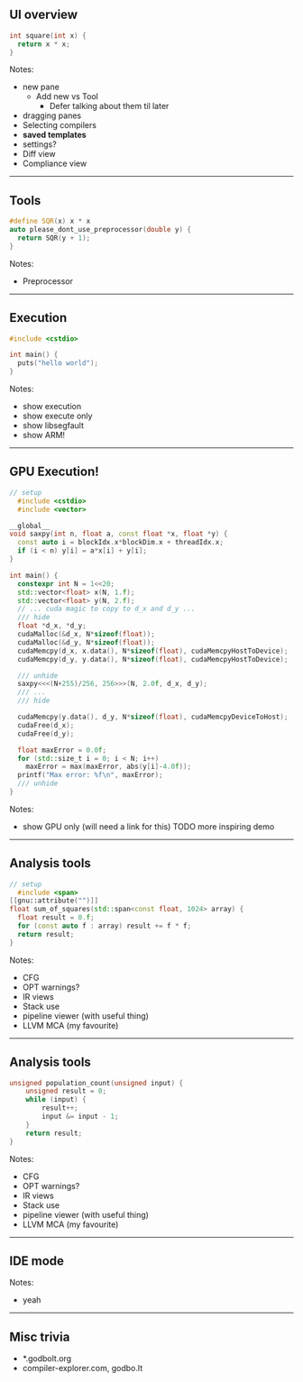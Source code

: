 ## UI overview

```cpp
int square(int x) {
  return x * x;
}
```

<!-- .element: data-ce -->

Notes:
- new pane
  - Add new vs Tool
    - Defer talking about them til later
- dragging panes
- Selecting compilers
- **saved templates**
- settings?
- Diff view
- Compliance view

---

## Tools

```cpp
#define SQR(x) x * x
auto please_dont_use_preprocessor(double y) {
  return SQR(y + 1);
}
```
<!-- .element: data-ce -->

Notes:
- Preprocessor

---

## Execution

```cpp
#include <cstdio>

int main() {
  puts("hello world");
}
```
<!-- .element: data-ce -->

Notes:
- show execution
- show execute only
- show libsegfault
- show ARM!

---

## GPU Execution!

```cpp
// setup
  #include <cstdio>
  #include <vector>

__global__
void saxpy(int n, float a, const float *x, float *y) {
  const auto i = blockIdx.x*blockDim.x + threadIdx.x;
  if (i < n) y[i] = a*x[i] + y[i];
}

int main() {
  constexpr int N = 1<<20;
  std::vector<float> x(N, 1.f);
  std::vector<float> y(N, 2.f);
  // ... cuda magic to copy to d_x and d_y ...
  /// hide
  float *d_x, *d_y;
  cudaMalloc(&d_x, N*sizeof(float)); 
  cudaMalloc(&d_y, N*sizeof(float));
  cudaMemcpy(d_x, x.data(), N*sizeof(float), cudaMemcpyHostToDevice);
  cudaMemcpy(d_y, y.data(), N*sizeof(float), cudaMemcpyHostToDevice);

  /// unhide
  saxpy<<<(N+255)/256, 256>>>(N, 2.0f, d_x, d_y);
  /// ...
  /// hide

  cudaMemcpy(y.data(), d_y, N*sizeof(float), cudaMemcpyDeviceToHost);
  cudaFree(d_x);
  cudaFree(d_y);

  float maxError = 0.0f;
  for (std::size_t i = 0; i < N; i++)
    maxError = max(maxError, abs(y[i]-4.0f));
  printf("Max error: %f\n", maxError);
  /// unhide
}
```

<!-- .element: data-ce data-ce-language="cuda" -->

Notes:
- show GPU only (will need a link for this) TODO more inspiring demo

---

## Analysis tools

```cpp
// setup
  #include <span>
[[gnu::attribute("")]]
float sum_of_squares(std::span<const float, 1024> array) {
  float result = 0.f;
  for (const auto f : array) result += f * f;
  return result;
}
```
<!-- .element: data-ce data-ce-options="-O3" -->

Notes:
- CFG
- OPT warnings?
- IR views
- Stack use
- pipeline viewer (with useful thing)
- LLVM MCA (my favourite)

---

## Analysis tools

```cpp
unsigned population_count(unsigned input) {
    unsigned result = 0;
    while (input) {
        result++;
        input &= input - 1;
    }
    return result;
}
```
<!-- .element: data-ce data-ce-options="-O3" -->

Notes:
- CFG
- OPT warnings?
- IR views
- Stack use
- pipeline viewer (with useful thing)
- LLVM MCA (my favourite)

---

## IDE mode

Notes:
- yeah

---

## Misc trivia

- *.godbolt.org
- compiler-explorer.com, godbo.lt
